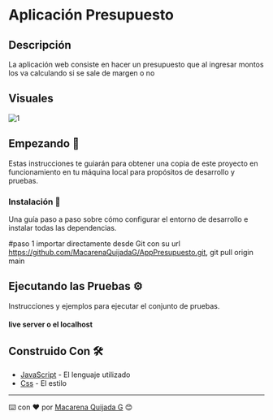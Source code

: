 # Aplicación Presupuesto

## Descripción

La aplicación web consiste en hacer un presupuesto que al ingresar montos los va calculando si se sale de margen o no

## Visuales

![1](https://github.com/MacarenaQuijadaG/AppPresupuesto/assets/50925916/e8f93797-514e-4c22-9ac2-532670384154)

## Empezando 🚀

Estas instrucciones te guiarán para obtener una copia de este proyecto en funcionamiento en tu máquina local para propósitos de desarrollo y pruebas.


### Instalación 🔧

Una guía paso a paso sobre cómo configurar el entorno de desarrollo e instalar todas las dependencias.

#paso 1
importar directamente desde Git con su url https://github.com/MacarenaQuijadaG/AppPresupuesto.git,
git pull origin main

## Ejecutando las Pruebas ⚙️

Instrucciones y ejemplos para ejecutar el conjunto de pruebas.

#### live server o el localhost

## Construido Con 🛠️

- [JavaScript](https://developer.mozilla.org/en-US/docs/Web/JavaScript) - El lenguaje utilizado
- [Css](https://developer.mozilla.org/es/docs/Web/CSS) - El estilo

---

⌨️ con ❤️ por [Macarena Quijada G](https://github.com/MacarenaQuijadaG) 😊
